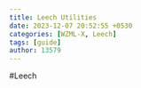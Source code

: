 ```yaml
---
title: Leech Utilities
date: 2023-12-07 20:52:55 +0530
categories: [WZML-X, Leech]
tags: [guide]
author: 13579
---
```


#Leech
